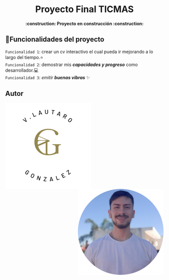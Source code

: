<h1 align="center"> Proyecto Final TICMAS </h1>

<h4 align="center">
:construction: Proyecto en construcción :construction:
</h4>

## :hammer:Funcionalidades del proyecto

`Funcionalidad 1`: crear un cv interactivo el cual pueda ir mejorando a lo largo del tiempo.:star: <br>
`Funcionalidad 2`: demostrar mis **_capacidades y progreso_** como desarrollador.:computer: <br>
`Funcionalidad 3`: _emitir **buenas vibras**_ :sparkles:

## Autor
 <img alt="personal logo" src="/src/img/logo-personal-bd.png" width="273" height="273" align="left">
 <img alt="foto-perfil-cv-lautaro-gonzalez" src="/src/img/foto-perfil-readme.png" width="273" height="273" align="right">
